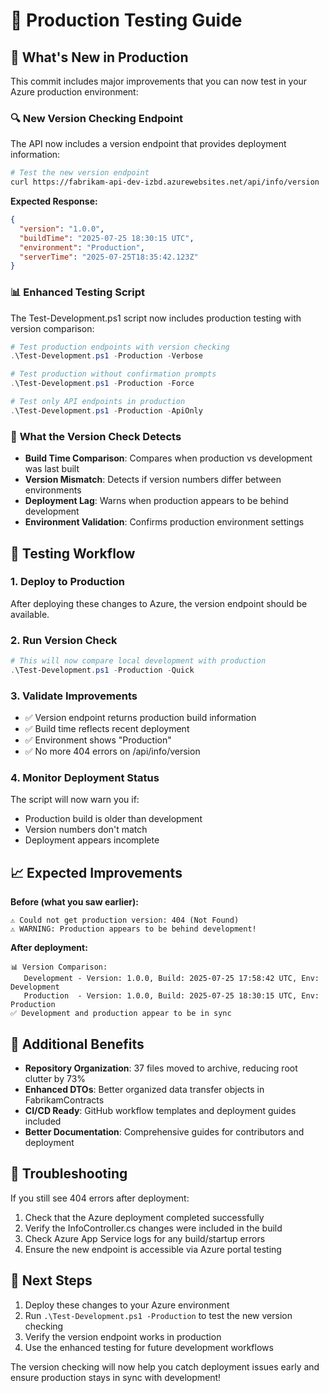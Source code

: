 # 🚀 Production Testing Guide

## 🎯 What's New in Production

This commit includes major improvements that you can now test in your Azure production environment:

### 🔍 **New Version Checking Endpoint**
The API now includes a version endpoint that provides deployment information:

```bash
# Test the new version endpoint
curl https://fabrikam-api-dev-izbd.azurewebsites.net/api/info/version
```

**Expected Response:**
```json
{
  "version": "1.0.0",
  "buildTime": "2025-07-25 18:30:15 UTC",
  "environment": "Production",
  "serverTime": "2025-07-25T18:35:42.123Z"
}
```

### 📊 **Enhanced Testing Script**
The Test-Development.ps1 script now includes production testing with version comparison:

```powershell
# Test production endpoints with version checking
.\Test-Development.ps1 -Production -Verbose

# Test production without confirmation prompts
.\Test-Development.ps1 -Production -Force

# Test only API endpoints in production
.\Test-Development.ps1 -Production -ApiOnly
```

### 🔧 **What the Version Check Detects**
- **Build Time Comparison**: Compares when production vs development was last built
- **Version Mismatch**: Detects if version numbers differ between environments
- **Deployment Lag**: Warns when production appears to be behind development
- **Environment Validation**: Confirms production environment settings

## 🧪 **Testing Workflow**

### **1. Deploy to Production**
After deploying these changes to Azure, the version endpoint should be available.

### **2. Run Version Check**
```powershell
# This will now compare local development with production
.\Test-Development.ps1 -Production -Quick
```

### **3. Validate Improvements**
- ✅ Version endpoint returns production build information
- ✅ Build time reflects recent deployment
- ✅ Environment shows "Production"
- ✅ No more 404 errors on /api/info/version

### **4. Monitor Deployment Status**
The script will now warn you if:
- Production build is older than development
- Version numbers don't match
- Deployment appears incomplete

## 📈 **Expected Improvements**

**Before (what you saw earlier):**
```
⚠️ Could not get production version: 404 (Not Found)
⚠️ WARNING: Production appears to be behind development!
```

**After deployment:**
```
📊 Version Comparison:
   Development - Version: 1.0.0, Build: 2025-07-25 17:58:42 UTC, Env: Development
   Production  - Version: 1.0.0, Build: 2025-07-25 18:30:15 UTC, Env: Production
✅ Development and production appear to be in sync
```

## 🎉 **Additional Benefits**

- **Repository Organization**: 37 files moved to archive, reducing root clutter by 73%
- **Enhanced DTOs**: Better organized data transfer objects in FabrikamContracts
- **CI/CD Ready**: GitHub workflow templates and deployment guides included
- **Better Documentation**: Comprehensive guides for contributors and deployment

## 🚨 **Troubleshooting**

If you still see 404 errors after deployment:
1. Check that the Azure deployment completed successfully
2. Verify the InfoController.cs changes were included in the build
3. Check Azure App Service logs for any build/startup errors
4. Ensure the new endpoint is accessible via Azure portal testing

## 📝 **Next Steps**

1. Deploy these changes to your Azure environment
2. Run `.\Test-Development.ps1 -Production` to test the new version checking
3. Verify the version endpoint works in production
4. Use the enhanced testing for future development workflows

The version checking will now help you catch deployment issues early and ensure production stays in sync with development!
